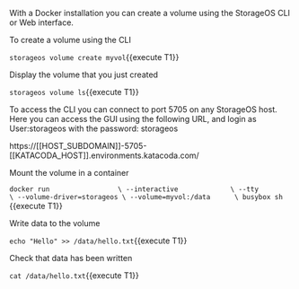 With a Docker installation you can create a volume using the StorageOS CLI or
Web interface.

To create a volume using the CLI

`storageos volume create myvol`{{execute T1}}

Display the volume that you just created

`storageos volume ls`{{execute T1}}

To access the CLI you can connect to port 5705 on any StorageOS host. Here you
can access the GUI using the following URL, and login as User:storageos with
the password: storageos

https://[[HOST_SUBDOMAIN]]-5705-[[KATACODA_HOST]].environments.katacoda.com/

Mount the volume in a container

`docker run                 \
  --interactive             \
  --tty                     \
  --volume-driver=storageos \
  --volume=myvol:/data      \
  busybox sh
`{{execute T1}}


Write data to the volume

`
echo "Hello" >> /data/hello.txt
`{{execute T1}}


Check that data has been written

`
cat /data/hello.txt
`{{execute T1}}

